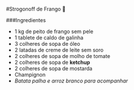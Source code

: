 #Strogonoff de Frango :chicken:

###Ingredientes

 - 1 kg de peito de frango sem pele
 - 1 tablete de caldo de galinha
 - 3 colheres de sopa de óleo
 - 2 latadas de creme de leite sem soro
 - 2 colheres de sopa de molho de tomate
 - 2 colheres de sopa de **ketchup**
 - 2 colheres de sopa de mostarda
 - Champignon
 - _Batata palha e arroz branco para acompanhar_







